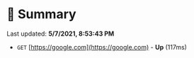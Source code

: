 # 📖 Summary
Last updated: **5/7/2021, 8:53:43 PM**

- `GET` [https://google.com](https://google.com) - **Up** (117ms)

